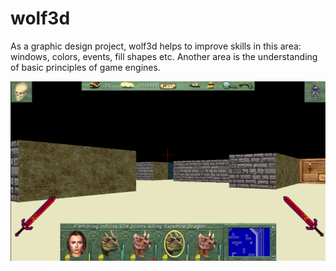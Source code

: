 # wolf3d
As a graphic design project, wolf3d helps to improve skills in this area: windows, colors, events, fill shapes etc. Another area is the understanding of basic principles of game engines.

![Screenshot](wolf3d_new.png)
